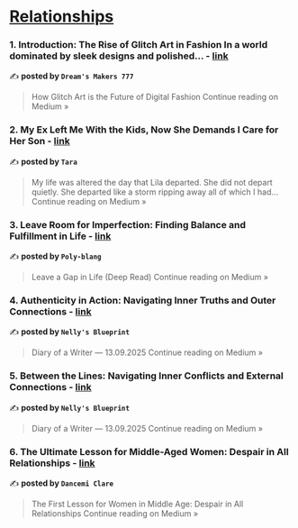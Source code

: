 
<h1><a href=https://medium.com/tag/relationships/recommended target="_blank" rel="noopener noreferrer">Relationships</a></h1>
<h3>1. Introduction: The Rise of Glitch Art in Fashion
In a world dominated by sleek designs and polished… - <a href="https://medium.com/@xsenordelamuerte/introduction-the-rise-of-glitch-art-in-fashion-in-a-world-dominated-by-sleek-designs-and-polished-27927e23e518?source=rss------relationships-5" target="_blank" rel="noopener noreferrer">link</a></h3>

✍️ **posted by `Dream's Makers 777`**

<blockquote>How Glitch Art is the Future of Digital Fashion
Continue reading on Medium »</blockquote>

<h3>2. My Ex Left Me With the Kids, Now She Demands I Care for Her Son - <a href="https://medium.com/@tayyabarain8432/my-ex-left-me-with-the-kids-now-she-demands-i-care-for-her-son-8cdd49c6baa2?source=rss------relationships-5" target="_blank" rel="noopener noreferrer">link</a></h3>

✍️ **posted by `Tara`**

<blockquote>My life was altered the day that Lila departed. She did not depart quietly. She departed like a storm ripping away all of which I had…
Continue reading on Medium »</blockquote>

<h3>3. Leave Room for Imperfection: Finding Balance and Fulfillment in Life - <a href="https://medium.com/@poly789blang/leave-room-for-imperfection-finding-balance-and-fulfillment-in-life-6982deea5801?source=rss------relationships-5" target="_blank" rel="noopener noreferrer">link</a></h3>

✍️ **posted by `Poly-blang`**

<blockquote>Leave a Gap in Life (Deep Read)
Continue reading on Medium »</blockquote>

<h3>4. Authenticity in Action: Navigating Inner Truths and Outer Connections - <a href="https://medium.com/@nellysmethod/authenticity-in-action-navigating-inner-truths-and-outer-connections-6a7b94a7ebf1?source=rss------relationships-5" target="_blank" rel="noopener noreferrer">link</a></h3>

✍️ **posted by `Nelly's Blueprint`**

<blockquote>Diary of a Writer — 13.09.2025
Continue reading on Medium »</blockquote>

<h3>5. Between the Lines: Navigating Inner Conflicts and External Connections - <a href="https://medium.com/@nellysmethod/between-the-lines-navigating-inner-conflicts-and-external-connections-3d8f01bf001e?source=rss------relationships-5" target="_blank" rel="noopener noreferrer">link</a></h3>

✍️ **posted by `Nelly's Blueprint`**

<blockquote>Diary of a Writer — 13.09.2025
Continue reading on Medium »</blockquote>

<h3>6. The Ultimate Lesson for Middle-Aged Women: Despair in All Relationships - <a href="https://medium.com/@dancemi_clare/the-ultimate-lesson-for-middle-aged-women-despair-in-all-relationships-aff462cd62ea?source=rss------relationships-5" target="_blank" rel="noopener noreferrer">link</a></h3>

✍️ **posted by `Dancemi Clare`**

<blockquote>The First Lesson for Women in Middle Age: Despair in All Relationships
Continue reading on Medium »</blockquote>

